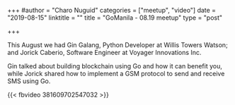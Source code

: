 +++
#author = "Charo Nuguid"
categories = ["meetup", "video"]
date = "2019-08-15"
linktitle = ""
title = "GoManila - 08.19 meetup"
type = "post"

+++

This August we had Gin Galang, Python Developer at Willis Towers Watson; and Jorick Caberio, Software Engineer at Voyager Innovations Inc.

Gin talked about building blockchain using Go and how it can benefit you, while Jorick shared how to implement a GSM protocol to send and receive SMS using Go. 

{{< fbvideo 381609702547032 >}}